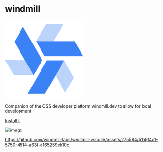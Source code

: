 # windmill

![Windmill](./windmill.png)

Companion of the OSS developer platform windmill.dev to allow for local
development

[Install it](https://marketplace.visualstudio.com/items?itemName=windmill-labs.windmill)

![image](https://github.com/windmill-labs/windmill-vscode/assets/275584/5c6137bf-c56d-46e5-ba72-2fd5806ce0dc)


https://github.com/windmill-labs/windmill-vscode/assets/275584/51a9f4c1-5750-4514-a63f-d165259eb10c

